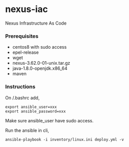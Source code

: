 # nexus-iac
Nexus Infrastructure As Code

### Prerequisites
- centos8 with sudo access
- epel-release
- wget
- nexus-3.62.0-01-unix.tar.gz
- java-1.8.0-openjdk.x86_64
- maven

### Instructions

On <home>/.bashrc add,
```
export ansible_user=xxx
export ansible_password=xxx
```
Make sure ansible_user have sudo access.

Run the ansible in cli,
```
ansible-playbook -i inventory/linux.ini deploy.yml -v
```